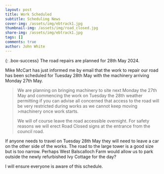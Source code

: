 ```yaml
---
layout: post
title: Work Scheduled
subtitle: Scheduling News
cover-img: /assets/img/ebtrack1.jpg
thumbnail-img: /assets/img/road_closed.jpg
share-img: /assets/img/ebtrack1.jpg
tags: []
comments: true
author: John White
---
```


{: .box-success}
The road repairs are planned for 28th May 2024. 

Mike McCart has just informed me by email that the work to repair our road has been scheduled for Tuesday 28th May with the machinery arriving Monday 27th May.

>
>We are planning on bringing machinery to site next Monday the 27th May and commencing the work on Tuesday the 28th weather
>permitting if you can advise all concerned that access to the road will be very restricted during works as we cannot
>keep moving >machinery  once work starts.
>
>We will of course leave the road accessible overnight.
>For safety reasons we will erect Road Closed signs at the entrance from the council road.
>

If anyone needs to travel on Tuesday 28th May they will need to leave a car on the other side of the works. The road to the large tower is a good size but is too narrow. Perhaps West Balscalloch Farm would allow us to park outside the newly refurbished Ivy Cottage for the day?

I will ensure everyone is aware of this schedule.
